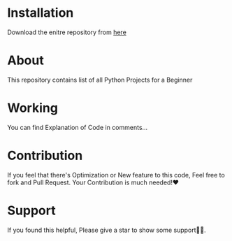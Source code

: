 <h1>Installation</h1>
<p>Download the enitre repository from <a href="https://github.com/arhamshah/PythonBasicProjects/archive/master.zip">here</a></p>

<h1>About</h1>
<p>This repository contains list of all Python Projects for a Beginner</p>

<h1>Working</h1>
<p>You can find Explanation of Code in comments...</p>

<h1>Contribution</h1>
<p>If you feel that there's Optimization or New feature to this code, Feel free to fork and Pull Request. Your Contribution is much needed!❤</p>

<h1>Support</h1>
<p>If you found this helpful, Please give a star to show some support👍🏻.</p>
